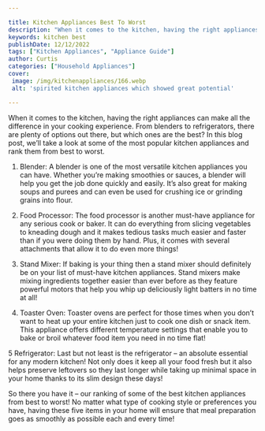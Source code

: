 ```yaml
---

title: Kitchen Appliances Best To Worst
description: "When it comes to the kitchen, having the right appliances can make all the difference in your cooking experience. From blenders to...read now to learn more"
keywords: kitchen best
publishDate: 12/12/2022
tags: ["Kitchen Appliances", "Appliance Guide"]
author: Curtis
categories: ["Household Appliances"]
cover: 
 image: /img/kitchenappliances/166.webp
 alt: 'spirited kitchen appliances which showed great potential'

---
```


When it comes to the kitchen, having the right appliances can make all the difference in your cooking experience. From blenders to refrigerators, there are plenty of options out there, but which ones are the best? In this blog post, we’ll take a look at some of the most popular kitchen appliances and rank them from best to worst.

1. Blender: A blender is one of the most versatile kitchen appliances you can have. Whether you’re making smoothies or sauces, a blender will help you get the job done quickly and easily. It’s also great for making soups and purees and can even be used for crushing ice or grinding grains into flour.

2. Food Processor: The food processor is another must-have appliance for any serious cook or baker. It can do everything from slicing vegetables to kneading dough and it makes tedious tasks much easier and faster than if you were doing them by hand. Plus, it comes with several attachments that allow it to do even more things!

3. Stand Mixer: If baking is your thing then a stand mixer should definitely be on your list of must-have kitchen appliances. Stand mixers make mixing ingredients together easier than ever before as they feature powerful motors that help you whip up deliciously light batters in no time at all! 

4. Toaster Oven: Toaster ovens are perfect for those times when you don’t want to heat up your entire kitchen just to cook one dish or snack item. This appliance offers different temperature settings that enable you to bake or broil whatever food item you need in no time flat! 

5 Refrigerator: Last but not least is the refrigerator – an absolute essential for any modern kitchen! Not only does it keep all your food fresh but it also helps preserve leftovers so they last longer while taking up minimal space in your home thanks to its slim design these days! 

So there you have it – our ranking of some of the best kitchen appliances from best to worst! No matter what type of cooking style or preferences you have, having these five items in your home will ensure that meal preparation goes as smoothly as possible each and every time!

